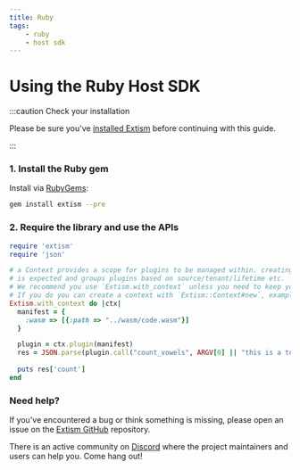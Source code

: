 ```yaml
---
title: Ruby
tags:
    - ruby
    - host sdk
---
```


# Using the Ruby Host SDK


:::caution Check your installation

Please be sure you've [installed Extism](/docs/install) before continuing with this guide.

:::

### 1. Install the Ruby gem

Install via [RubyGems](https://rubygems.org/):

```sh
gem install extism --pre
```

### 2. Require the library and use the APIs

```ruby title=index.rb
require 'extism'
require 'json'

# a Context provides a scope for plugins to be managed within. creating multiple contexts
# is expected and groups plugins based on source/tenant/lifetime etc.
# We recommend you use `Extism.with_context` unless you need to keep your context around.
# If you do you can create a context with `Extism::Context#new`, example: `ctx = Extism::Context.new`
Extism.with_context do |ctx| 
  manifest = {
    :wasm => [{:path => "../wasm/code.wasm"}]
  }

  plugin = ctx.plugin(manifest)
  res = JSON.parse(plugin.call("count_vowels", ARGV[0] || "this is a test"))
  
  puts res['count']
end
```


### Need help?

If you've encountered a bug or think something is missing, please open an issue on the [Extism GitHub](https://github.com/extism/extism) repository.

There is an active community on [Discord](https://discord.gg/cx3usBCWnc) where the project maintainers and users can help you. Come hang out!

